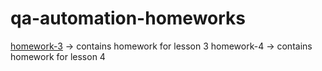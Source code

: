 # qa-automation-homeworks

[homework-3](https://github.com/MarianaBoiko/qa-automation-homeworks/tree/main/homework-3/src) -> contains homework for lesson 3
homework-4 -> contains homework for lesson 4

